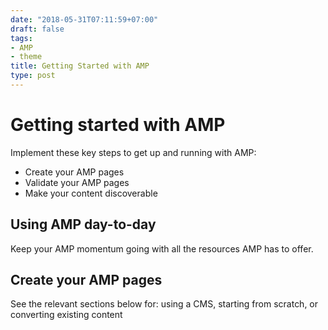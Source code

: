```yaml
---
date: "2018-05-31T07:11:59+07:00"
draft: false
tags:
- AMP
- theme
title: Getting Started with AMP
type: post
---
```


# Getting started with AMP
Implement these key steps to get up and running with AMP:

- Create your AMP pages
- Validate your AMP pages
- Make your content discoverable

## Using AMP day-to-day
Keep your AMP momentum going with all the resources AMP has to offer.

## Create your AMP pages
See the relevant sections below for: using a CMS, starting from scratch, or converting existing content